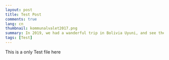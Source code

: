 ```yaml
---
layout: post
title: Test Post
comments: true
lang: cn
thumbnail: kommunalvalet2017.png
summary: In 2019, we had a wanderful trip in Bolivia Uyuni, and see the spectable view
tags: [Test]
---
```


This is a only Test file here
